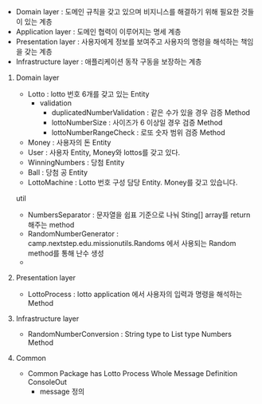 - Domain layer : 도메인 규칙을 갖고 있으며 비지니스를 해결하기 위해 필요한 것들이 있는 계층
- Application layer : 도메인 협력이 이루어지는 명세 계층
- Presentation layer : 사용자에게 정보를 보여주고 사용자의 명령을 해석하는 책임을 갖는 계층
- Infrastructure layer : 애플리케이션 동작 구동을 보장하는 계층

1. Domain layer
   - Lotto : lotto 번호 6개를 갖고 있는 Entity
     - validation
       - duplicatedNumberValidation : 같은 수가 있을 경우 검증 Method
       - lottoNumberSize : 사이즈가 6 이상일 경우 검증 Method
       - lottoNumberRangeCheck : 로또 숫자 범위 검증 Method
   - Money : 사용자의 돈 Entity
   - User : 사용자 Entity, Money와 lottos를 갖고 있다.
   - WinningNumbers : 당첨 Entity
   - Ball : 당첨 공 Entity
   - LottoMachine : Lotto 번호 구성 담당 Entity. Money를 갖고 있습니다.

   util
   - NumbersSeparator : 문자열을 쉽표 기준으로 나눠 Sting[] array를 return 해주는 method
   - RandomNumberGenerator : camp.nextstep.edu.missionutils.Randoms 에서 사용되는 Random method를
     통해 난수 생성
   - 

2. Presentation layer
   - LottoProcess : lotto application 에서 사용자의 입력과 명령을 해석하는 Method

3. Infrastructure layer
   
   - RandomNumberConversion : String type to List<Integer> type Numbers Method

4. Common
   - Common Package has Lotto Process Whole Message Definition
   ConsoleOut
     - message 정의
